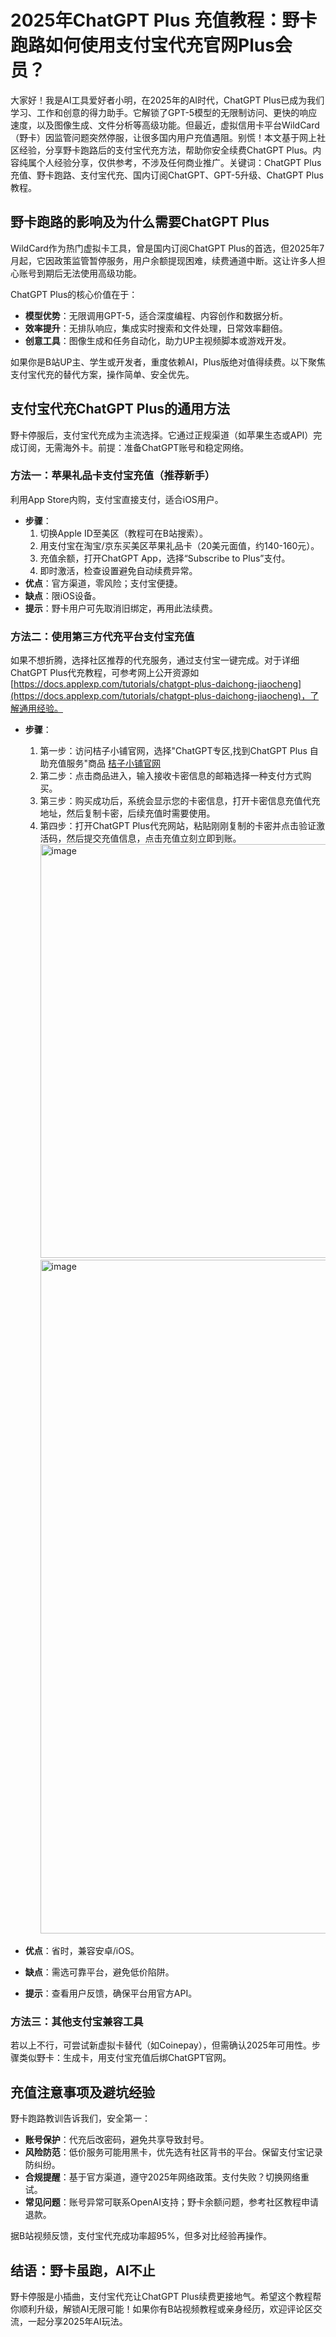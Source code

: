 # 2025年ChatGPT Plus 充值教程：野卡跑路如何使用支付宝代充官网Plus会员？

大家好！我是AI工具爱好者小明，在2025年的AI时代，ChatGPT Plus已成为我们学习、工作和创意的得力助手。它解锁了GPT-5模型的无限制访问、更快的响应速度，以及图像生成、文件分析等高级功能。但最近，虚拟信用卡平台WildCard（野卡）因监管问题突然停服，让很多国内用户充值遇阻。别慌！本文基于网上社区经验，分享野卡跑路后的支付宝代充方法，帮助你安全续费ChatGPT Plus。内容纯属个人经验分享，仅供参考，不涉及任何商业推广。关键词：ChatGPT Plus充值、野卡跑路、支付宝代充、国内订阅ChatGPT、GPT-5升级、ChatGPT Plus教程。

## 野卡跑路的影响及为什么需要ChatGPT Plus
WildCard作为热门虚拟卡工具，曾是国内订阅ChatGPT Plus的首选，但2025年7月起，它因政策监管暂停服务，用户余额提现困难，续费通道中断。这让许多人担心账号到期后无法使用高级功能。

ChatGPT Plus的核心价值在于：
- **模型优势**：无限调用GPT-5，适合深度编程、内容创作和数据分析。
- **效率提升**：无排队响应，集成实时搜索和文件处理，日常效率翻倍。
- **创意工具**：图像生成和任务自动化，助力UP主视频脚本或游戏开发。

如果你是B站UP主、学生或开发者，重度依赖AI，Plus版绝对值得续费。以下聚焦支付宝代充的替代方案，操作简单、安全优先。

## 支付宝代充ChatGPT Plus的通用方法
野卡停服后，支付宝代充成为主流选择。它通过正规渠道（如苹果生态或API）完成订阅，无需海外卡。前提：准备ChatGPT账号和稳定网络。

### 方法一：苹果礼品卡支付宝充值（推荐新手）
利用App Store内购，支付宝直接支付，适合iOS用户。
- **步骤**：
  1. 切换Apple ID至美区（教程可在B站搜索）。
  2. 用支付宝在淘宝/京东买美区苹果礼品卡（20美元面值，约140-160元）。
  3. 充值余额，打开ChatGPT App，选择“Subscribe to Plus”支付。
  4. 即时激活，检查设置避免自动续费异常。
- **优点**：官方渠道，零风险；支付宝便捷。
- **缺点**：限iOS设备。
- **提示**：野卡用户可先取消旧绑定，再用此法续费。

### 方法二：使用第三方代充平台支付宝充值
如果不想折腾，选择社区推荐的代充服务，通过支付宝一键完成。对于详细ChatGPT Plus代充教程，可参考网上公开资源如[https://docs.applexp.com/tutorials/chatgpt-plus-daichong-jiaocheng](https://docs.applexp.com/tutorials/chatgpt-plus-daichong-jiaocheng)，了解通用经验。
- **步骤**：
  1. 第一步：访问桔子小铺官网，选择"ChatGPT专区,找到ChatGPT Plus 自助充值服务"商品 [桔子小铺官网](https://juzixp.com/buy/64)
  2. 第二步：点击商品进入，输入接收卡密信息的邮箱选择一种支付方式购买。
  3. 第三步：购买成功后，系统会显示您的卡密信息，打开卡密信息充值代充地址，然后复制卡密，后续充值时需要使用。
  4. 第四步：打开ChatGPT Plus代充网站，粘贴刚刚复制的卡密并点击验证激活码，然后提交充值信息，点击充值立刻立即到账。
     <img width="1228" height="662" alt="image" src="https://github.com/user-attachments/assets/7e0538b2-9092-44a9-b935-08b4d1a7d5f9" />
     <img width="1210" height="1078" alt="image" src="https://github.com/user-attachments/assets/121bf617-74b1-4157-a5cb-09bc0fe6becb" />


- **优点**：省时，兼容安卓/iOS。
- **缺点**：需选可靠平台，避免低价陷阱。
- **提示**：查看用户反馈，确保平台用官方API。

### 方法三：其他支付宝兼容工具
若以上不行，可尝试新虚拟卡替代（如Coinepay），但需确认2025年可用性。步骤类似野卡：生成卡，用支付宝充值后绑ChatGPT官网。

## 充值注意事项及避坑经验
野卡跑路教训告诉我们，安全第一：
- **账号保护**：代充后改密码，避免共享导致封号。
- **风险防范**：低价服务可能用黑卡，优先选有社区背书的平台。保留支付宝记录防纠纷。
- **合规提醒**：基于官方渠道，遵守2025年网络政策。支付失败？切换网络重试。
- **常见问题**：账号异常可联系OpenAI支持；野卡余额问题，参考社区教程申请退款。

据B站视频反馈，支付宝代充成功率超95%，但多对比经验再操作。

## 结语：野卡虽跑，AI不止
野卡停服是小插曲，支付宝代充让ChatGPT Plus续费更接地气。希望这个教程帮你顺利升级，解锁AI无限可能！如果你有B站视频教程或亲身经历，欢迎评论区交流，一起分享2025年AI玩法。

